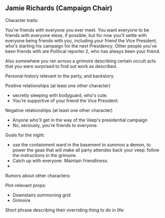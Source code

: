 ## Jamie Richards (Campaign Chair)

Character traits:

You're friends with everyone you ever meet. You want everyone to be friends with everyone elese, if possible, but for now you'll settle with everyone being friends with you, including your friend the Vice President, who's starting his campaign for the next Presidency. Other people you've been friends with are Political reporter 2, who has always been your friend.

Also somewhere you ran across a grimoire describing certain occult acts that you were surprised to find out work as described. 

Personal history relevant to the party, and backstory.

Positive relationships (at least one other character)

- secretly sleeping with bodyguard, who's cute.
- You're supportive of your friend the Vice President.

Negative relationships (at least one other character)

- Anyone who'll get in the way of the Veep's presidential campaign
- No, seriously, you're friends to everyone.

Goals for the night:

- use the containment ward in the basement to summon a demon, to power the geas that will make all party attendes back your veep: follow the instructions in the grimoire.
- Catch up with everyone. Maintain friendliness.
- 

Rumors about other characters:

Plot-relevant props:

- Downstairs summoning grid
- Grimoire

Short phrase describing their overriding thing to do in life:
